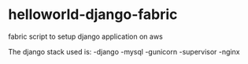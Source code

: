 helloworld-django-fabric
========================

fabric script to setup django application  on aws

The django stack used is:
-django
-mysql
-gunicorn
-supervisor
-nginx
